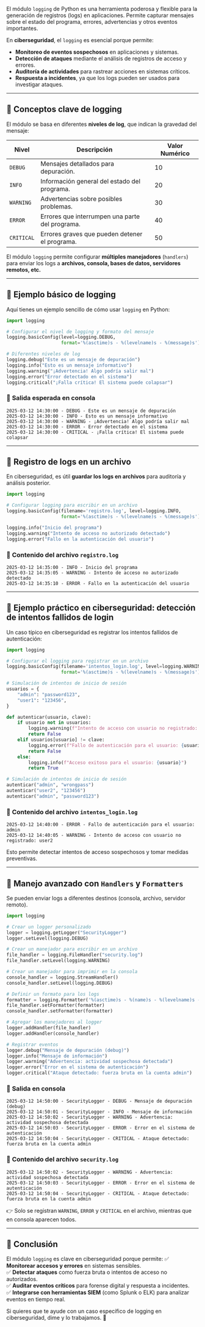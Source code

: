 El módulo `logging` de Python es una herramienta poderosa y flexible para la generación de registros (logs) en aplicaciones. Permite capturar mensajes sobre el estado del programa, errores, advertencias y otros eventos importantes.  

En **ciberseguridad**, el `logging` es esencial porque permite:  
- **Monitoreo de eventos sospechosos** en aplicaciones y sistemas.  
- **Detección de ataques** mediante el análisis de registros de acceso y errores.  
- **Auditoría de actividades** para rastrear acciones en sistemas críticos.  
- **Respuesta a incidentes**, ya que los logs pueden ser usados para investigar ataques.  

---

## 🔹 **Conceptos clave de logging**
El módulo se basa en diferentes **niveles de log**, que indican la gravedad del mensaje:

| Nivel    | Descripción | Valor Numérico |
|----------|------------|---------------|
| `DEBUG`  | Mensajes detallados para depuración. | 10 |
| `INFO`   | Información general del estado del programa. | 20 |
| `WARNING`| Advertencias sobre posibles problemas. | 30 |
| `ERROR`  | Errores que interrumpen una parte del programa. | 40 |
| `CRITICAL` | Errores graves que pueden detener el programa. | 50 |

El módulo `logging` permite configurar **múltiples manejadores** (`handlers`) para enviar los logs a **archivos, consola, bases de datos, servidores remotos, etc.**

---

## 🔹 **Ejemplo básico de logging**
Aquí tienes un ejemplo sencillo de cómo usar `logging` en Python:

```python
import logging

# Configurar el nivel de logging y formato del mensaje
logging.basicConfig(level=logging.DEBUG, 
                    format='%(asctime)s - %(levelname)s - %(message)s')

# Diferentes niveles de log
logging.debug("Este es un mensaje de depuración")
logging.info("Esto es un mensaje informativo")
logging.warning("¡Advertencia! Algo podría salir mal")
logging.error("Error detectado en el sistema")
logging.critical("¡Falla crítica! El sistema puede colapsar")
```

### 📌 **Salida esperada en consola**
```
2025-03-12 14:30:00 - DEBUG - Este es un mensaje de depuración
2025-03-12 14:30:00 - INFO - Esto es un mensaje informativo
2025-03-12 14:30:00 - WARNING - ¡Advertencia! Algo podría salir mal
2025-03-12 14:30:00 - ERROR - Error detectado en el sistema
2025-03-12 14:30:00 - CRITICAL - ¡Falla crítica! El sistema puede colapsar
```

---

## 🔹 **Registro de logs en un archivo**
En ciberseguridad, es útil **guardar los logs en archivos** para auditoría y análisis posterior.

```python
import logging

# Configurar logging para escribir en un archivo
logging.basicConfig(filename='registro.log', level=logging.INFO, 
                    format='%(asctime)s - %(levelname)s - %(message)s')

logging.info("Inicio del programa")
logging.warning("Intento de acceso no autorizado detectado")
logging.error("Fallo en la autenticación del usuario")
```

### 📌 **Contenido del archivo `registro.log`**
```
2025-03-12 14:35:00 - INFO - Inicio del programa
2025-03-12 14:35:05 - WARNING - Intento de acceso no autorizado detectado
2025-03-12 14:35:10 - ERROR - Fallo en la autenticación del usuario
```

---

## 🔹 **Ejemplo práctico en ciberseguridad: detección de intentos fallidos de login**
Un caso típico en ciberseguridad es registrar los intentos fallidos de autenticación:

```python
import logging

# Configurar el logging para registrar en un archivo
logging.basicConfig(filename='intentos_login.log', level=logging.WARNING, 
                    format='%(asctime)s - %(levelname)s - %(message)s')

# Simulación de intentos de inicio de sesión
usuarios = {
    "admin": "password123",
    "user1": "123456",
}

def autenticar(usuario, clave):
    if usuario not in usuarios:
        logging.warning(f"Intento de acceso con usuario no registrado: {usuario}")
        return False
    elif usuarios[usuario] != clave:
        logging.error(f"Fallo de autenticación para el usuario: {usuario}")
        return False
    else:
        logging.info(f"Acceso exitoso para el usuario: {usuario}")
        return True

# Simulación de intentos de inicio de sesión
autenticar("admin", "wrongpass")
autenticar("user2", "123456")
autenticar("admin", "password123")
```

### 📌 **Contenido del archivo `intentos_login.log`**
```
2025-03-12 14:40:00 - ERROR - Fallo de autenticación para el usuario: admin
2025-03-12 14:40:05 - WARNING - Intento de acceso con usuario no registrado: user2
```
Esto permite detectar intentos de acceso sospechosos y tomar medidas preventivas.

---

## 🔹 **Manejo avanzado con `Handlers` y `Formatters`**
Se pueden enviar logs a diferentes destinos (consola, archivo, servidor remoto).

```python
import logging

# Crear un logger personalizado
logger = logging.getLogger("SecurityLogger")
logger.setLevel(logging.DEBUG)

# Crear un manejador para escribir en un archivo
file_handler = logging.FileHandler("security.log")
file_handler.setLevel(logging.WARNING)

# Crear un manejador para imprimir en la consola
console_handler = logging.StreamHandler()
console_handler.setLevel(logging.DEBUG)

# Definir un formato para los logs
formatter = logging.Formatter('%(asctime)s - %(name)s - %(levelname)s - %(message)s')
file_handler.setFormatter(formatter)
console_handler.setFormatter(formatter)

# Agregar los manejadores al logger
logger.addHandler(file_handler)
logger.addHandler(console_handler)

# Registrar eventos
logger.debug("Mensaje de depuración (debug)")
logger.info("Mensaje de información")
logger.warning("Advertencia: actividad sospechosa detectada")
logger.error("Error en el sistema de autenticación")
logger.critical("Ataque detectado: fuerza bruta en la cuenta admin")
```

### 📌 **Salida en consola**
```
2025-03-12 14:50:00 - SecurityLogger - DEBUG - Mensaje de depuración (debug)
2025-03-12 14:50:01 - SecurityLogger - INFO - Mensaje de información
2025-03-12 14:50:02 - SecurityLogger - WARNING - Advertencia: actividad sospechosa detectada
2025-03-12 14:50:03 - SecurityLogger - ERROR - Error en el sistema de autenticación
2025-03-12 14:50:04 - SecurityLogger - CRITICAL - Ataque detectado: fuerza bruta en la cuenta admin
```

### 📌 **Contenido del archivo `security.log`**
```
2025-03-12 14:50:02 - SecurityLogger - WARNING - Advertencia: actividad sospechosa detectada
2025-03-12 14:50:03 - SecurityLogger - ERROR - Error en el sistema de autenticación
2025-03-12 14:50:04 - SecurityLogger - CRITICAL - Ataque detectado: fuerza bruta en la cuenta admin
```
👉 Solo se registran `WARNING`, `ERROR` y `CRITICAL` en el archivo, mientras que en consola aparecen todos.

---

## 🔹 **Conclusión**
El módulo `logging` es clave en ciberseguridad porque permite:
✅ **Monitorear accesos y errores** en sistemas sensibles.  
✅ **Detectar ataques** como fuerza bruta o intentos de acceso no autorizados.  
✅ **Auditar eventos críticos** para forense digital y respuesta a incidentes.  
✅ **Integrarse con herramientas SIEM** (como Splunk o ELK) para analizar eventos en tiempo real.  

Si quieres que te ayude con un caso específico de logging en ciberseguridad, dime y lo trabajamos. 🚀